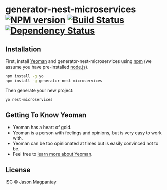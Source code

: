 # generator-nest-microservices [![NPM version][npm-image]][npm-url] [![Build Status][travis-image]][travis-url] [![Dependency Status][daviddm-image]][daviddm-url]
> 

## Installation

First, install [Yeoman](http://yeoman.io) and generator-nest-microservices using [npm](https://www.npmjs.com/) (we assume you have pre-installed [node.js](https://nodejs.org/)).

```bash
npm install -g yo
npm install -g generator-nest-microservices
```

Then generate your new project:

```bash
yo nest-microservices
```

## Getting To Know Yeoman

 * Yeoman has a heart of gold.
 * Yeoman is a person with feelings and opinions, but is very easy to work with.
 * Yeoman can be too opinionated at times but is easily convinced not to be.
 * Feel free to [learn more about Yeoman](http://yeoman.io/).

## License

ISC © [Jason Magpantay](http://www.jasonmagpantay.com)


[npm-image]: https://badge.fury.io/js/generator-nest-microservices.svg
[npm-url]: https://npmjs.org/package/generator-nest-microservices
[travis-image]: https://travis-ci.com/jsnmgpnty/generator-nest-microservices.svg?branch=master
[travis-url]: https://travis-ci.com/jsnmgpnty/generator-nest-microservices
[daviddm-image]: https://david-dm.org/jsnmgpnty/generator-nest-microservices.svg?theme=shields.io
[daviddm-url]: https://david-dm.org/jsnmgpnty/generator-nest-microservices
